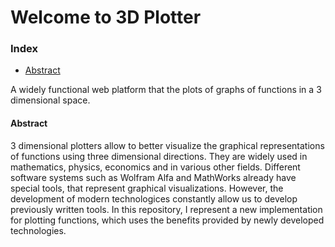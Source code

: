 # Welcome to 3D Plotter

### Index
* [Abstract](https://github.com/MicBrain/3D-Plotter/blob/master/README.md#abstract)

A widely functional web platform that the plots of graphs of functions in a 3 dimensional space. 

#### Abstract
3 dimensional plotters allow to better visualize the graphical representations of functions using three dimensional directions. They are widely used in mathematics, physics, economics and in various other fields. Different software systems such as Wolfram Alfa and MathWorks already have special tools, that represent graphical visualizations. However, the development of modern technologices constantly allow us to develop previously written tools. In this repository, I represent a new implementation for plotting functions, which uses the benefits provided by newly developed technologies. 
